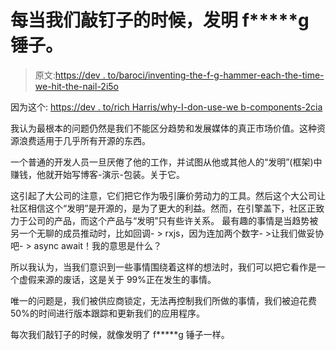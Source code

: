 # 每当我们敲钉子的时候，发明 f*****g 锤子。

> 原文:[https://dev . to/baroci/inventing-the-f-g-hammer-each-the-time-we-hit-the-nail-2i5o](https://dev.to/barocsi/inventing-the-f-g-hammer-each-time-we-hit-the-nail-2i5o)

因为这个:
[https://dev . to/rich Harris/why-I-don-use-we b-components-2cia](https://dev.to/richharris/why-i-don-t-use-web-components-2cia)

我认为最根本的问题仍然是我们不能区分趋势和发展媒体的真正市场价值。这种资源浪费适用于几乎所有开源的东西。

一个普通的开发人员一旦厌倦了他的工作，并试图从他或其他人的“发明”(框架)中赚钱，他就开始写博客-演示-包装。关于它。

这引起了大公司的注意，它们把它作为吸引廉价劳动力的工具。然后这个大公司让社区相信这个“发明”是开源的，是为了更大的利益。然而，在引擎盖下，社区正致力于公司的产品，而这个产品与“发明”只有些许关系。
最有趣的事情是当趋势被另一个无聊的成员推动时，比如回调- > rxjs，因为连加两个数字- >让我们做妥协吧- > async await！我的意思是什么？

所以我认为，当我们意识到一些事情围绕着这样的想法时，我们可以把它看作是一个虚假来源的废话，这是关于 99%正在发生的事情。

唯一的问题是，我们被供应商锁定，无法再控制我们所做的事情，我们被迫花费 50%的时间进行版本跟踪和更新我们的应用程序。

每次我们敲钉子的时候，就像发明了 f*****g 锤子一样。